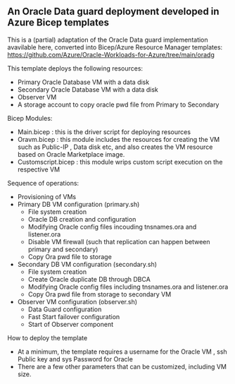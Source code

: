 ## An Oracle Data guard deployment developed in Azure Bicep templates

This is a (partial) adaptation of the Oracle Data guard implementation avavilable here, converted into Bicep/Azure Resource Manager templates:
https://github.com/Azure/Oracle-Workloads-for-Azure/tree/main/oradg 

This template deploys the following resources:

- Primary Oracle Database VM with a data disk
- Secondary Oracle Database VM with a data disk
- Observer VM 
- A storage account to copy oracle pwd file from Primary to Secondary

Bicep Modules:
- Main.bicep : this is the driver script for deploying resources
- Oravm.bicep : this module includes the resources for creating the VM such as Public-IP , Data disk etc, and also creates the VM resource based on Oracle Marketplace image.
- Customscript.bicep : this module wrips custom script execution on the respective VM

Sequence of operations:
- Provisioning of VMs
- Primary DB VM configuration (primary.sh)
    - File system creation
    - Oracle DB creation and configuration
    - Modifying Oracle config files incouding tnsnames.ora and listener.ora
    - Disable VM firewall (such that replication can happen between primary and secondary)
    - Copy Ora pwd file to storage
- Secondary DB VM configuration (secondary.sh)
    - File system creation
    - Create Oracle duplicate DB through DBCA
    - Modifying Oracle config files including tnsnames.ora and listener.ora
    - Copy Ora pwd file from storage to secondary VM
- Observer VM configuration (observer.sh)
    - Data Guard configuration
    - Fast Start failover configuration 
    - Start of Observer component 

How to deploy the template
- At a minimum, the template requires a username for the Oracle VM , ssh Public key and sys Password for Oracle
- There are a few other parameters that can be customized, including VM size.


